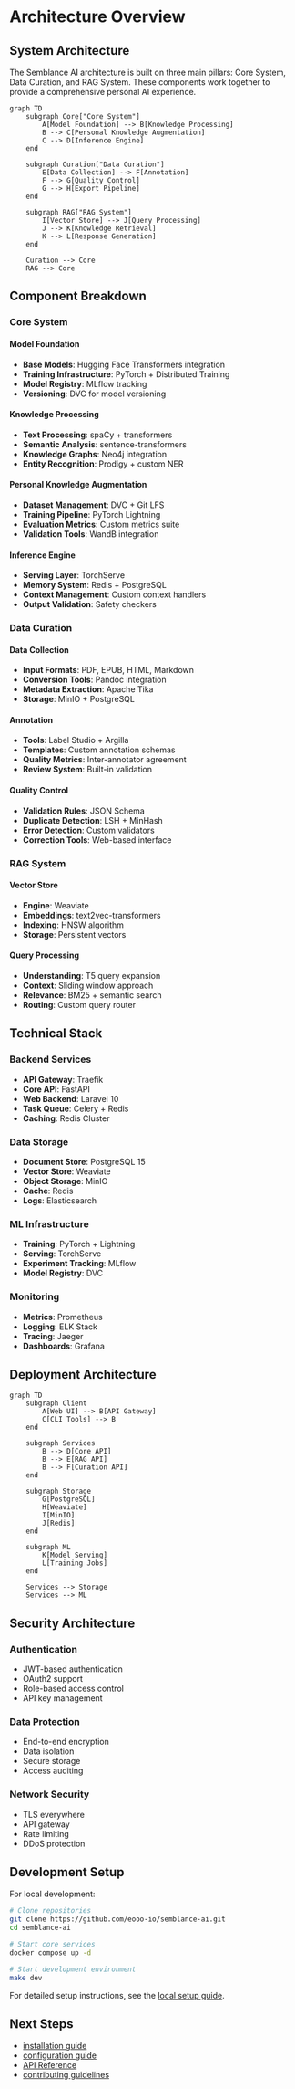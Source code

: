 # Architecture Overview

## System Architecture

The Semblance AI architecture is built on three main pillars: Core System, Data Curation, and RAG System. These components work together to provide a comprehensive personal AI experience.

```mermaid
graph TD
    subgraph Core["Core System"]
        A[Model Foundation] --> B[Knowledge Processing]
        B --> C[Personal Knowledge Augmentation]
        C --> D[Inference Engine]
    end
    
    subgraph Curation["Data Curation"]
        E[Data Collection] --> F[Annotation]
        F --> G[Quality Control]
        G --> H[Export Pipeline]
    end
    
    subgraph RAG["RAG System"]
        I[Vector Store] --> J[Query Processing]
        J --> K[Knowledge Retrieval]
        K --> L[Response Generation]
    end
    
    Curation --> Core
    RAG --> Core
```

## Component Breakdown

### Core System

#### Model Foundation
- **Base Models**: Hugging Face Transformers integration
- **Training Infrastructure**: PyTorch + Distributed Training
- **Model Registry**: MLflow tracking
- **Versioning**: DVC for model versioning

#### Knowledge Processing
- **Text Processing**: spaCy + transformers
- **Semantic Analysis**: sentence-transformers
- **Knowledge Graphs**: Neo4j integration
- **Entity Recognition**: Prodigy + custom NER

#### Personal Knowledge Augmentation
- **Dataset Management**: DVC + Git LFS
- **Training Pipeline**: PyTorch Lightning
- **Evaluation Metrics**: Custom metrics suite
- **Validation Tools**: WandB integration

#### Inference Engine
- **Serving Layer**: TorchServe
- **Memory System**: Redis + PostgreSQL
- **Context Management**: Custom context handlers
- **Output Validation**: Safety checkers

### Data Curation

#### Data Collection
- **Input Formats**: PDF, EPUB, HTML, Markdown
- **Conversion Tools**: Pandoc integration
- **Metadata Extraction**: Apache Tika
- **Storage**: MinIO + PostgreSQL

#### Annotation
- **Tools**: Label Studio + Argilla
- **Templates**: Custom annotation schemas
- **Quality Metrics**: Inter-annotator agreement
- **Review System**: Built-in validation

#### Quality Control
- **Validation Rules**: JSON Schema
- **Duplicate Detection**: LSH + MinHash
- **Error Detection**: Custom validators
- **Correction Tools**: Web-based interface

### RAG System

#### Vector Store
- **Engine**: Weaviate
- **Embeddings**: text2vec-transformers
- **Indexing**: HNSW algorithm
- **Storage**: Persistent vectors

#### Query Processing
- **Understanding**: T5 query expansion
- **Context**: Sliding window approach
- **Relevance**: BM25 + semantic search
- **Routing**: Custom query router

## Technical Stack

### Backend Services
- **API Gateway**: Traefik
- **Core API**: FastAPI
- **Web Backend**: Laravel 10
- **Task Queue**: Celery + Redis
- **Caching**: Redis Cluster

### Data Storage
- **Document Store**: PostgreSQL 15
- **Vector Store**: Weaviate
- **Object Storage**: MinIO
- **Cache**: Redis
- **Logs**: Elasticsearch

### ML Infrastructure
- **Training**: PyTorch + Lightning
- **Serving**: TorchServe
- **Experiment Tracking**: MLflow
- **Model Registry**: DVC

### Monitoring
- **Metrics**: Prometheus
- **Logging**: ELK Stack
- **Tracing**: Jaeger
- **Dashboards**: Grafana

## Deployment Architecture

```mermaid
graph TD
    subgraph Client
        A[Web UI] --> B[API Gateway]
        C[CLI Tools] --> B
    end
    
    subgraph Services
        B --> D[Core API]
        B --> E[RAG API]
        B --> F[Curation API]
    end
    
    subgraph Storage
        G[PostgreSQL]
        H[Weaviate]
        I[MinIO]
        J[Redis]
    end
    
    subgraph ML
        K[Model Serving]
        L[Training Jobs]
    end
    
    Services --> Storage
    Services --> ML
```

## Security Architecture

### Authentication
- JWT-based authentication
- OAuth2 support
- Role-based access control
- API key management

### Data Protection
- End-to-end encryption
- Data isolation
- Secure storage
- Access auditing

### Network Security
- TLS everywhere
- API gateway
- Rate limiting
- DDoS protection

## Development Setup

For local development:

```bash
# Clone repositories
git clone https://github.com/eooo-io/semblance-ai.git
cd semblance-ai

# Start core services
docker compose up -d

# Start development environment
make dev
```

For detailed setup instructions, see the [local setup guide](/development/local-setup).

## Next Steps

- [installation guide](/getting-started/installation)
- [configuration guide](/getting-started/configuration)
- [API Reference](../reference/api.md)
- [contributing guidelines](/development/contributing) 